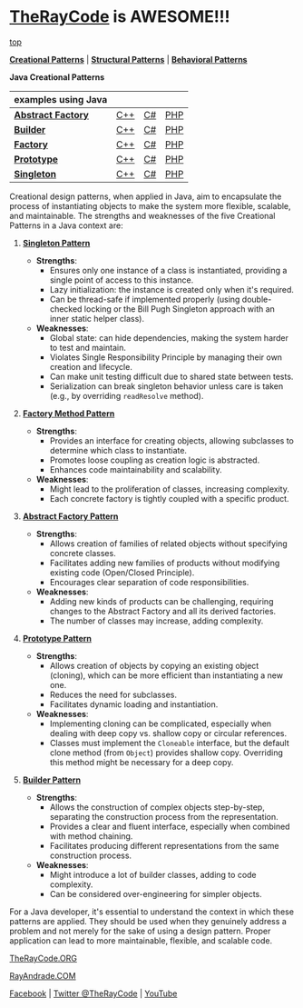 # [TheRayCode](../../README.md) is AWESOME!!!

[top](../README.md)

**[Creational Patterns](./README.md)** | **[Structural Patterns](../Structural/README.md)** | **[Behavioral Patterns](../Behavioral/README.md)**

**Java Creational Patterns**

| examples using Java| | | |
|----|---|---|---|
|**[Abstract Factory](./AbstractFactory/README.md)**  | [C++](../../CPP/Creational/AbstractFactory/README.md) | [C#](../../Csharp/Creational/AbstractFactory/README.md) | [PHP](../../PHP/Creational/AbstractFactory/README.md) |
|**[Builder](./Builder/README.md)**  | [C++](../../CPP/Creational/Builder/README.md) | [C#](../../Csharp/Creational/Builder/README.md) | [PHP](../../PHP/Creational/Builder/README.md) |
|**[Factory](./Factory/README.md)**  | [C++](../../CPP/Creational/Factory/README.md) | [C#](../../Csharp/Creational/Factory/README.md) | [PHP](../../PHP/Creational/Factory/README.md) |
|**[Prototype](./Prototype/README.md)**  | [C++](../../CPP/Creational/Prototype/README.md) | [C#](../../Csharp/Creational/Prototype/README.md) | [PHP](../../PHP/Creational/Prototype/README.md) |
|**[Singleton](./Singleton/README.md)**  | [C++](../../CPP/Creational/Singleton/README.md) | [C#](../../Csharp/Creational/Singleton/README.md) | [PHP](../../PHP/Creational/Singleton/README.md) |

Creational design patterns, when applied in Java, aim to encapsulate the process of instantiating objects to make the system more flexible, scalable, and maintainable. The strengths and weaknesses of the five Creational Patterns in a Java context are:

1. **[Singleton Pattern](Singleton/README.md)**
   - **Strengths**:
     - Ensures only one instance of a class is instantiated, providing a single point of access to this instance.
     - Lazy initialization: the instance is created only when it's required.
     - Can be thread-safe if implemented properly (using double-checked locking or the Bill Pugh Singleton approach with an inner static helper class).
   - **Weaknesses**:
     - Global state: can hide dependencies, making the system harder to test and maintain.
     - Violates Single Responsibility Principle by managing their own creation and lifecycle.
     - Can make unit testing difficult due to shared state between tests. 
     - Serialization can break singleton behavior unless care is taken (e.g., by overriding `readResolve` method).
     
2. **[Factory Method Pattern](Factory/README.md)**
   - **Strengths**:
     - Provides an interface for creating objects, allowing subclasses to determine which class to instantiate.
     - Promotes loose coupling as creation logic is abstracted.
     - Enhances code maintainability and scalability.
   - **Weaknesses**:
     - Might lead to the proliferation of classes, increasing complexity.
     - Each concrete factory is tightly coupled with a specific product.

3. **[Abstract Factory Pattern](AbstractFactory/README.md)**
   - **Strengths**:
     - Allows creation of families of related objects without specifying concrete classes.
     - Facilitates adding new families of products without modifying existing code (Open/Closed Principle).
     - Encourages clear separation of code responsibilities.
   - **Weaknesses**:
     - Adding new kinds of products can be challenging, requiring changes to the Abstract Factory and all its derived factories.
     - The number of classes may increase, adding complexity.

4. **[Prototype Pattern](Prototype/README.md)**
   - **Strengths**:
     - Allows creation of objects by copying an existing object (cloning), which can be more efficient than instantiating a new one.
     - Reduces the need for subclasses.
     - Facilitates dynamic loading and instantiation.
   - **Weaknesses**:
     - Implementing cloning can be complicated, especially when dealing with deep copy vs. shallow copy or circular references.
     - Classes must implement the `Cloneable` interface, but the default clone method (from `Object`) provides shallow copy. Overriding this method might be necessary for a deep copy.
     
5. **[Builder Pattern](Builder/README.md)**
   - **Strengths**:
     - Allows the construction of complex objects step-by-step, separating the construction process from the representation.
     - Provides a clear and fluent interface, especially when combined with method chaining.
     - Facilitates producing different representations from the same construction process.
   - **Weaknesses**:
     - Might introduce a lot of builder classes, adding to code complexity.
     - Can be considered over-engineering for simpler objects.

For a Java developer, it's essential to understand the context in which these patterns are applied. They should be used when they genuinely address a problem and not merely for the sake of using a design pattern. Proper application can lead to more maintainable, flexible, and scalable code.

[TheRayCode.ORG](https://www.TheRayCode.org)

[RayAndrade.COM](https://www.RayAndrade.com)

[Facebook](https://www.facebook.com/TheRayCode/) | [Twitter @TheRayCode](https://www.twitter.com/TheRayCode/) | [YouTube](https://www.youtube.com/TheRayCode/) 
